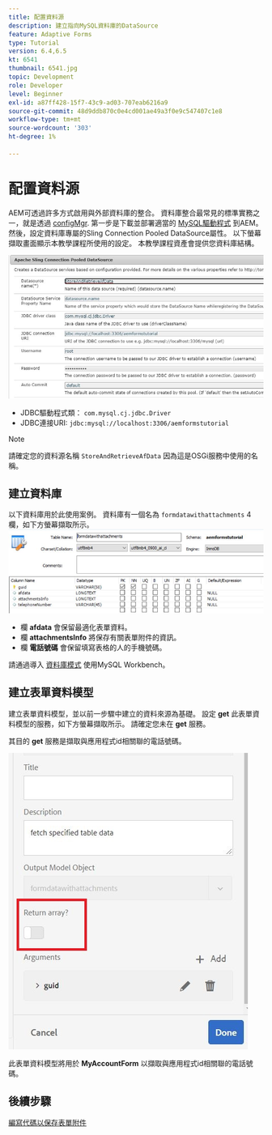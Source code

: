 ```yaml
---
title: 配置資料源
description: 建立指向MySQL資料庫的DataSource
feature: Adaptive Forms
type: Tutorial
version: 6.4,6.5
kt: 6541
thumbnail: 6541.jpg
topic: Development
role: Developer
level: Beginner
exl-id: a87ff428-15f7-43c9-ad03-707eab6216a9
source-git-commit: 48d9ddb870c0e4cd001ae49a3f0e9c547407c1e8
workflow-type: tm+mt
source-wordcount: '303'
ht-degree: 1%

---
```


# 配置資料源

AEM可透過許多方式啟用與外部資料庫的整合。 資料庫整合最常見的標準實務之一，就是透過 [configMgr](http://localhost:4502/system/console/configMgr).
第一步是下載並部署適當的 [MySQL驅動程式](https://mvnrepository.com/artifact/mysql/mysql-connector-java) 到AEM。
然後，設定資料庫專屬的Sling Connection Pooled DataSource屬性。 以下螢幕擷取畫面顯示本教學課程所使用的設定。 本教學課程資產會提供您資料庫結構。

![資料來源](assets/data-source.JPG)


* JDBC驅動程式類： `com.mysql.cj.jdbc.Driver`
* JDBC連接URI: `jdbc:mysql://localhost:3306/aemformstutorial`

>[!NOTE]
>請確定您的資料源名稱 `StoreAndRetrieveAfData` 因為這是OSGi服務中使用的名稱。


## 建立資料庫


以下資料庫用於此使用案例。 資料庫有一個名為 `formdatawithattachments` 4欄，如下方螢幕擷取所示。
![資料庫](assets/table-schema.JPG)

* 欄 **afdata** 會保留最適化表單資料。
* 欄 **attachmentsInfo** 將保存有關表單附件的資訊。
* 欄 **電話號碼** 會保留填寫表格的人的手機號碼。

請通過導入 [資料庫模式](assets/data-base-schema.sql)
使用MySQL Workbench。

## 建立表單資料模型

建立表單資料模型，並以前一步驟中建立的資料來源為基礎。
設定 **get** 此表單資料模型的服務，如下方螢幕擷取所示。
請確定您未在 **get** 服務。

其目的 **get** 服務是擷取與應用程式id相關聯的電話號碼。

![get-service](assets/get-service.JPG)

此表單資料模型將用於 **MyAccountForm** 以擷取與應用程式id相關聯的電話號碼。

## 後續步驟

[編寫代碼以保存表單附件](./store-form-attachments.md)
